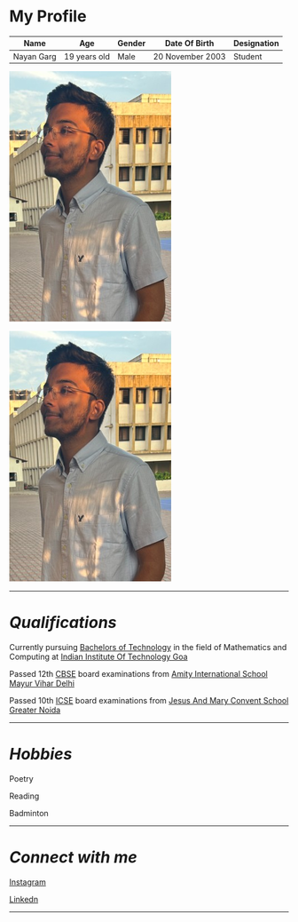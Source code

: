 # My Profile

|Name |Age |Gender|Date Of Birth |Designation|
|-----|----|------|--------------|-----------|
|Nayan Garg |19 years old |Male |20 November 2003 |Student|

![Nayan Garg](https://github.com/nayangarg01/nayangarg01.github.io/blob/main/IMG_9173%20(2).jpg)

<img src = "https://github.com/nayangarg01/nayangarg01.github.io/blob/main/IMG_9173%20(2).jpg">
 
 ***
 
# *Qualifications*
 
 Currently pursuing [Bachelors of Technology][2] in the field of Mathematics and Computing at [Indian Institute Of Technology Goa][1]
 
 [1]: https://iitgoa.ac.in/
 [2]: https://en.wikipedia.org/wiki/Bachelor_of_Technology
 
 Passed 12th [CBSE](https://www.cbse.[label](https://www.linkedin.com/in/nayan-garg-905129256/)gov.in/) board examinations from [Amity International School Mayur Vihar Delhi](https://ais.amity.edu/mayurvihar/) 
 
 Passed 10th [ICSE][1] board examinations from [Jesus And Mary Convent School Greater Noida][2]

 [1]: https://cisce.org/
 [2]: (https://www.jmcschoolgn.edu.in/)
 
 ***
 
# *Hobbies*
 
Poetry

Reading

Badminton

***

# *Connect with me*

[Instagram](https://www.instagram.com/nayangarg01/ "Nayan Garg")

[Linkedn](https://www.linkedin.com/in/nayan-garg-905129256/ "Nayan Garg")

 ***




























